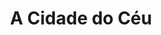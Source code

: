 ---
Numero: 222
title: A Cidade do Céu
Autor: Curt Siodmak
Co-autor: 
Ano-de-Publicacao: 1976
Titulo-original: City in the Sky
Tradutor: Maria Emília Ferros Moura
Co-tradutor: 
Ano-de-edicao: 1974
alias: Curt-Siodmak
Autor2-alias: 
Tradutor1-alias: Maria-Emilia-Ferros-Moura
Tradutor2-alias: 
Titulo-link: 222-A-Cidade-do-Ceu
Capa: Manuel Dias
pags: 235
Capa-link: Manuel-Dias
---